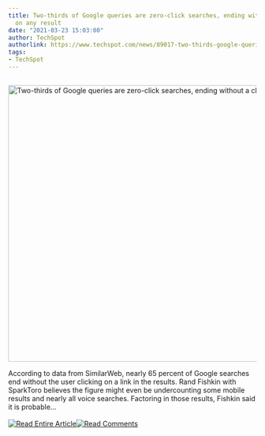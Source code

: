 ```yaml
---
title: Two-thirds of Google queries are zero-click searches, ending without a click
  on any result
date: "2021-03-23 15:03:00"
author: TechSpot
authorlink: https://www.techspot.com/news/89017-two-thirds-google-queries-zero-click-searches-ending.html
tags:
- TechSpot
---
```

<a href="https://www.techspot.com/news/89017-two-thirds-google-queries-zero-click-searches-ending.html" target="_blank"><img src="https://static.techspot.com/images2/news/ts3_thumbs/2019/08/2019-08-02-ts3_thumbs-1ee.jpg" width="800" height="560" style="padding: 15px 0" title="Two-thirds of Google queries are zero-click searches, ending without a click on any result" /></a><br />According to data from SimilarWeb, nearly 65 percent of Google searches end without the user clicking on a link in the results. Rand Fishkin with SparkToro believes the figure might even be undercounting some mobile results and nearly all voice searches. Factoring in those results, Fishkin said it is probable...<br /><br /><a href="https://www.techspot.com/news/89017-two-thirds-google-queries-zero-click-searches-ending.html"><img src="https://static.techspot.com/images/rss/rss_buttons_01.png" border="0" alt="Read Entire Article" /></a><a href="https://www.techspot.com/news/89017-two-thirds-google-queries-zero-click-searches-ending.html#comments"><img src="https://static.techspot.com/images/rss/rss_buttons_02.png" border="0" alt="Read Comments" /></a><br /><br />